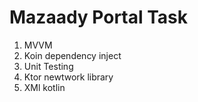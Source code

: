 # Mazaady Portal Task
1. MVVM
2. Koin dependency inject
3. Unit Testing
4. Ktor newtwork library
5. XMl kotlin
